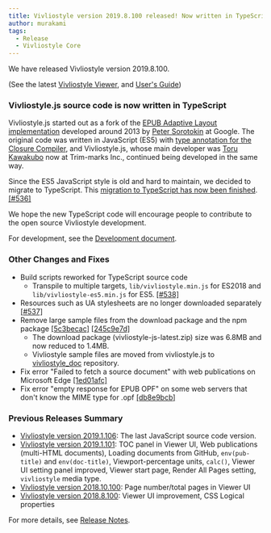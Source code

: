 ```yaml
---
title: Vivliostyle version 2019.8.100 released! Now written in TypeScript
author: murakami
tags:
  - Release
  - Vivliostyle Core
---
```


We have released Vivliostyle version 2019.8.100.

(See the latest [Vivliostyle Viewer](https://vivliostyle.org/viewer/), and [User's Guide](https://vivliostyle.org/docs/user-guide/))

### Vivliostyle.js source code is now written in TypeScript

Vivliostyle.js started out as a fork of the [EPUB Adaptive Layout implementation](https://github.com/sorotokin/adaptive-layout) developed around 2013 by [Peter Sorotokin](https://twitter.com/sorotokin) at Google. The original code was written in JavaScript (ES5) with [type annotation for the Closure Compiler](https://github.com/google/closure-compiler/wiki/Annotating-JavaScript-for-the-Closure-Compiler), and Vivliostyle.js, whose main developer was [Toru Kawakubo](https://twitter.com/kwkbtr_t) now at Trim-marks Inc., continued being developed in the same way.

Since the ES5 JavaScript style is old and hard to maintain, we decided to migrate to TypeScript. This [migration to TypeScript has now been finished](https://github.com/vivliostyle/vivliostyle/tree/master/src/ts). [[#536]](https://github.com/vivliostyle/vivliostyle/pull/536)

We hope the new TypeScript code will encourage people to contribute to the open source Vivliostyle development.

For development, see the [Development document](https://github.com/vivliostyle/vivliostyle/wiki/Development).

### Other Changes and Fixes

- Build scripts reworked for TypeScript source code
  - Transpile to multiple targets, `lib/vivliostyle.min.js` for ES2018 and `lib/vivliostyle-es5.min.js` for ES5. [[#538]](https://github.com/vivliostyle/vivliostyle/pull/538)
- Resources such as UA stylesheets are no longer downloaded separately [[#537]](https://github.com/vivliostyle/vivliostyle/pull/537)
- Remove large sample files from the download package and the npm package [[5c3becac]](https://github.com/vivliostyle/vivliostyle/commit/5c3becac) [[245c9e7d]](https://github.com/vivliostyle/vivliostyle/commit/245c9e7d)
  - The download package (vivliostyle-js-latest.zip) size was 6.8MB and now reduced to 1.4MB.
  - Vivliostyle sample files are moved from vivliostyle.js to [vivliostyle_doc](https://github.com/vivliostyle/vivliostyle_doc) repository.
- Fix error "Failed to fetch a source document" with web publications on Microsoft Edge [[1ed01afc]](https://github.com/vivliostyle/vivliostyle/commit/1ed01afc)
- Fix error "empty response for EPUB OPF" on some web servers that don't know the MIME type for .opf [[db8e9bcb]](https://github.com/vivliostyle/vivliostyle/commit/db8e9bcb)

### Previous Releases Summary

- [Vivliostyle version 2019.1.106](https://vivliostyle.org/blog/2019/06/14/vivliostyle-2019.1.106-released/): The last JavaScript source code version.
- [Vivliostyle version 2019.1.101](https://vivliostyle.org/blog/2019/02/27/vivliostyle-2019.1.101-released/): TOC panel in Viewer UI, Web publications (multi-HTML documents), Loading documents from GitHub, `env(pub-title)` and `env(doc-title)`, Viewport-percentage units, `calc()`, Viewer UI setting panel improved, Viewer start page, Render All Pages setting, `vivliostyle` media type.
- [Vivliostyle version 2018.10.100](https://vivliostyle.org/blog/2018/10/31/vivliostyle-2018.10.100-released/): Page number/total pages in Viewer UI
- [Vivliostyle version 2018.8.100](https://vivliostyle.org/blog/2018/09/10/vivliostyle-2018.8.100-released/): Viewer UI improvement, CSS Logical properties

For more details, see [Release Notes](https://github.com/vivliostyle/vivliostyle/releases).
